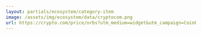 ```yaml
---
layout: partials/ecosystem/category-item
image: /assets/img/ecosystem/data/cryptocom.png
url: https://crypto.com/price/orbs?utm_medium=widget&utm_campaign=CoinBlocksModern&utm_source=analytics.orbs.network&utm_id=orbs
---
```

